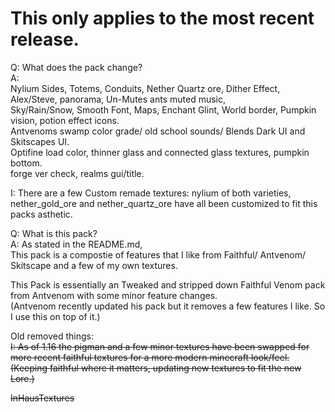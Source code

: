 # This only applies to the most recent release.  

Q: What does the pack change?  
A:   
Nylium Sides, Totems, Conduits, Nether Quartz ore, Dither Effect, Alex/Steve, panorama, Un-Mutes ants muted music,      
Sky/Rain/Snow, Smooth Font, Maps, Enchant Glint, World border, Pumpkin vision, potion effect icons.    
Antvenoms swamp color grade/ old school sounds/ Blends Dark UI and Skitscapes UI.   
Optifine load color, thinner glass and connected glass textures, pumpkin bottom.   
forge ver check, realms gui/title.  

I: There are a few Custom remade textures: nylium of both varieties,   
nether_gold_ore and nether_quartz_ore have all been customized to fit this packs asthetic.  

Q: What is this pack?  
A: As stated in the README.md,   
This pack is a compostie of features that I like from Faithful/ Antvenom/ Skitscape and a few of my own textures.  

This Pack is essentially an Tweaked and stripped down Faithful Venom pack from Antvenom with some minor feature changes.   
(Antvenom recently updated his pack but it removes a few features I like.  So I use this on top of it.)   


Old removed things:   
<s>
  I: As of 1.16 the pigman and a few minor textures have been swapped for   
more recent faithful textures for a more modern minecraft look/feel.  
(Keeping faithful where it matters, updating new textures to fit the new Lore.) 
 
 InHausTextures
 
  </s>  
